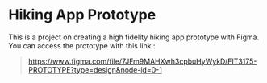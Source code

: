 # Hiking App Prototype
This is a project on creating a high fidelity hiking app prototype with Figma.
You can access the prototype with this link : 
> https://www.figma.com/file/7JFm9MAHXwh3cpbuHyWykD/FIT3175-PROTOTYPE?type=design&node-id=0-1
